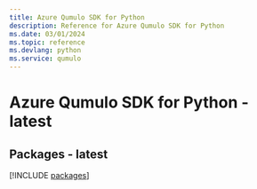 ```yaml
---
title: Azure Qumulo SDK for Python
description: Reference for Azure Qumulo SDK for Python
ms.date: 03/01/2024
ms.topic: reference
ms.devlang: python
ms.service: qumulo
---
```

# Azure Qumulo SDK for Python - latest
## Packages - latest
[!INCLUDE [packages](qumulo-index.md)]